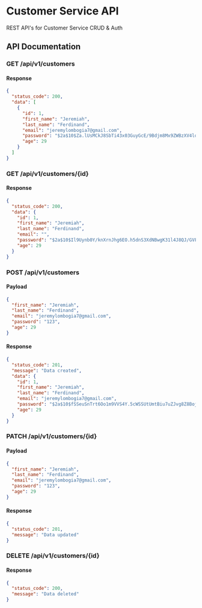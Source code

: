 # Customer Service API

REST API's for Customer Service CRUD & Auth

## API Documentation

### GET /api/v1/customers

#### Response

```json
{
  "status_code": 200,
  "data": [
    {
      "id": 1,
      "first_name": "Jeremiah",
      "last_name": "Ferdinand",
      "email": "jeremylombogia7@gmail.com",
      "password": "$2a$10$Za.lUsMCkJ8SbTi43x03GuyGcE/9Bdjm8Mx9ZWBzXV4lo6TpVXkNa",
      "age": 29
    }
  ]
}
```

### GET /api/v1/customers/{id}

#### Response

```json
{
  "status_code": 200,
  "data": {
    "id": 1,
    "first_name": "Jeremiah",
    "last_name": "Ferdinand",
    "email": "",
    "password": "$2a$10$Il9Uynb0Y/knXrnJhg6EO.h5dnS3XdNBwgK31l4J8QJ/GVFsukWUK",
    "age": 29
  }
}
```

### POST /api/v1/customers

#### Payload

```json
{
  "first_name": "Jeremiah",
  "last_name": "Ferdinand",
  "email": "jeremylombogia7@gmail.com",
  "password": "123",
  "age": 29
}
```

#### Response

```json
{
  "status_code": 201,
  "message": "Data created",
  "data": {
    "id": 1,
    "first_name": "Jeremiah",
    "last_name": "Ferdinand",
    "email": "jeremylombogia7@gmail.com",
    "password": "$2a$10$fSSeuSnTrt6Oo1m9VVS4Y.5cWSSUtUmtBiu7uZJvg8Z8Boj.ysk1i",
    "age": 29
  }
}
```

### PATCH /api/v1/customers/{id}

#### Payload

```json
{
  "first_name": "Jeremiah",
  "last_name": "Ferdinand",
  "email": "jeremylombogia7@gmail.com",
  "password": "123",
  "age": 29
}
```

#### Response

```json
{
  "status_code": 201,
  "message": "Data updated"
}
```

### DELETE /api/v1/customers/{id}

#### Response

```json
{
  "status_code": 200,
  "message": "Data deleted"
}
```